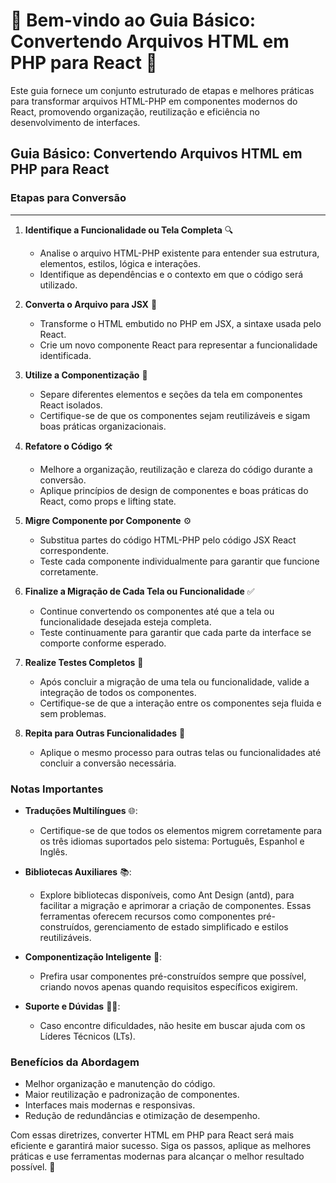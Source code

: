 # 🚀 Bem-vindo ao Guia Básico: Convertendo Arquivos HTML em PHP para React 🎉

Este guia fornece um conjunto estruturado de etapas e melhores práticas para transformar arquivos HTML-PHP em componentes modernos do React, promovendo organização, reutilização e eficiência no desenvolvimento de interfaces.

## Guia Básico: Convertendo Arquivos HTML em PHP para React

### Etapas para Conversão

___

1. **Identifique a Funcionalidade ou Tela Completa** 🔍
   - Analise o arquivo HTML-PHP existente para entender sua estrutura, elementos, estilos, lógica e interações.
   - Identifique as dependências e o contexto em que o código será utilizado.

2. **Converta o Arquivo para JSX** 🔄
   - Transforme o HTML embutido no PHP em JSX, a sintaxe usada pelo React.
   - Crie um novo componente React para representar a funcionalidade identificada.

3. **Utilize a Componentização** 🧩
   - Separe diferentes elementos e seções da tela em componentes React isolados.
   - Certifique-se de que os componentes sejam reutilizáveis e sigam boas práticas organizacionais.

4. **Refatore o Código** 🛠️
   - Melhore a organização, reutilização e clareza do código durante a conversão.
   - Aplique princípios de design de componentes e boas práticas do React, como props e lifting state.

5. **Migre Componente por Componente** ⚙️
   - Substitua partes do código HTML-PHP pelo código JSX React correspondente.
   - Teste cada componente individualmente para garantir que funcione corretamente.

6. **Finalize a Migração de Cada Tela ou Funcionalidade** ✅
   - Continue convertendo os componentes até que a tela ou funcionalidade desejada esteja completa.
   - Teste continuamente para garantir que cada parte da interface se comporte conforme esperado.

7. **Realize Testes Completos** 🧪
   - Após concluir a migração de uma tela ou funcionalidade, valide a integração de todos os componentes.
   - Certifique-se de que a interação entre os componentes seja fluida e sem problemas.

8. **Repita para Outras Funcionalidades** 🔁
   - Aplique o mesmo processo para outras telas ou funcionalidades até concluir a conversão necessária.

### Notas Importantes ###

- **Traduções Multilíngues** 🌐:
   - Certifique-se de que todos os elementos migrem corretamente para os três idiomas suportados pelo sistema: Português, Espanhol e Inglês.

- **Bibliotecas Auxiliares** 📚:
   - Explore bibliotecas disponíveis, como Ant Design (antd), para facilitar a migração e aprimorar a criação de componentes. Essas ferramentas oferecem recursos como componentes pré-construídos, gerenciamento de estado simplificado e estilos reutilizáveis.

- **Componentização Inteligente** 🧠:
   - Prefira usar componentes pré-construídos sempre que possível, criando novos apenas quando requisitos específicos exigirem.

- **Suporte e Dúvidas** 🙋‍♂️:
   - Caso encontre dificuldades, não hesite em buscar ajuda com os Líderes Técnicos (LTs).

### Benefícios da Abordagem ###

- Melhor organização e manutenção do código.
- Maior reutilização e padronização de componentes.
- Interfaces mais modernas e responsivas.
- Redução de redundâncias e otimização de desempenho.

Com essas diretrizes, converter HTML em PHP para React será mais eficiente e garantirá maior sucesso. Siga os passos, aplique as melhores práticas e use ferramentas modernas para alcançar o melhor resultado possível. 🚀
